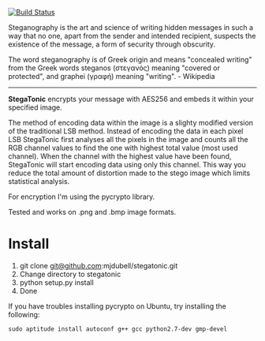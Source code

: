 [![Build Status](https://travis-ci.org/mjdubell/stegatonic.svg?branch=master)](https://travis-ci.org/mjdubell/stegatonic)

Steganography is the art and science of writing hidden messages in such a way that no one, apart from the sender and intended recipient, suspects the existence of the message, a form of security through obscurity.

The word steganography is of Greek origin and means "concealed writing" from the Greek words steganos (στεγανός) meaning "covered or protected", and graphei (γραφή) meaning "writing". - Wikipedia

---

**StegaTonic** encrypts your message with AES256 and embeds it within your specified image.

The method of encoding data within the image is a slighty modified version of the traditional LSB method. Instead of encoding the data in each pixel LSB StegaTonic first analyses all the pixels in the image and counts all the RGB channel values to find the one with highest total value (most used channel). When the channel with the highest value have been found, StegaTonic will start encoding data using only this channel. This way you reduce the total amount of distortion made to the stego image which limits statistical analysis.

For encryption I'm using the pycrypto library.

Tested and works on .png and .bmp image formats.

# Install
1. git clone git@github.com:mjdubell/stegatonic.git
2. Change directory to stegatonic
3. python setup.py install
4. Done

If you have troubles installing pycrypto on Ubuntu, try installing the following:

```sudo aptitude install autoconf g++ gcc python2.7-dev gmp-devel```